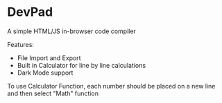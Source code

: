 # DevPad
A simple HTML/JS in-browser code compiler

Features:

 - File Import and Export
 - Built in Calculator for line by line calculations
 - Dark Mode support

To use Calculator Function, each number should be placed on a new line and then select "Math" function